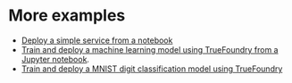 # More examples

- [Deploy a simple service from a notebook](./deployment/quickstart/notebook-quickstart.md)
- [Train and deploy a machine learning model using TrueFoundry from a Jupyter notebook](https://github.com/truefoundry/truefoundry-examples/blob/main/iris-flower-classification-pytorch/train.ipynb).
- [Train and deploy a MNIST digit classification model using TrueFoundry](https://github.com/truefoundry/truefoundry-examples/tree/main/mnist-classification-keras) 